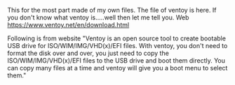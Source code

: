

This for the most part made of my own files.
The file of ventoy is here.
If you don't know what ventoy is.....well then let me tell you.
Web https://www.ventoy.net/en/download.html

Following is from website
"Ventoy is an open source tool to create bootable USB drive for ISO/WIM/IMG/VHD(x)/EFI files.
With ventoy, you don't need to format the disk over and over, you just need to copy the ISO/WIM/IMG/VHD(x)/EFI files to the USB drive and boot them directly.
You can copy many files at a time and ventoy will give you a boot menu to select them."



